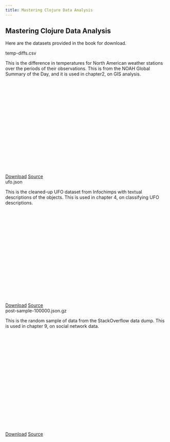 ```yaml
---
title: Mastering Clojure Data Analysis
---
```


## Mastering Clojure Data Analysis

Here are the datasets provided in the book for download.

<div class="row">
<div class="col s12 m6 l4">
<div class="card teal darken-1">
<div class="card-content white-text" style="min-height: 40vmin">
  <span class="card-title">temp-diffs.csv</span>
  <p>This is the difference in temperatures for North American weather stations
over the periods of their observations. This is from the NOAH Global Summary of the Day, and it is used in chapter2, on GIS
analysis.</p>
</div>
<div class="card-action">
  <a href="temp-diffs.csv">Download</a>
  <a href="https://data.noaa.gov/dataset/global-surface-summary-of-the-day-gsod">Source</a>
</div>
</div>
</div>

<div class="col s12 m6 l4">
<div class="card teal darken-1">
<div class="card-content white-text" style="min-height: 40vmin">
  <span class="card-title">ufo.json</span>
  <p>This is the cleaned-up UFO dataset from Infochimps with textual
descriptions of the objects. This is used in chapter 4, on classifying UFO
descriptions.</p>
</div>
<div class="card-action">
  <a href="data/ufo.json">Download</a>
  <a href="http://www.infochimps.com/datasets/60000-documented-ufo-sightings-with-text-descriptions-and-metada">Source</a>
</div>
</div>
</div>

<div class="col s12 m6 l4">
<div class="card teal darken-1">
<div class="card-content white-text" style="min-height: 40vmin">
  <span class="card-title">post-sample-100000.json.gz</span>
  <p>This is the random sample of data from the StackOverflow data dump. This
is used in chapter 9, on social network data.
</div>
<div class="card-action">
  <a href="temp-diffs.csv">Download</a>
  <a href="http://blog.stackexchange.com/category/cc-wiki-dump/">Source</a>
</div>
</div>
</div>
</div>

